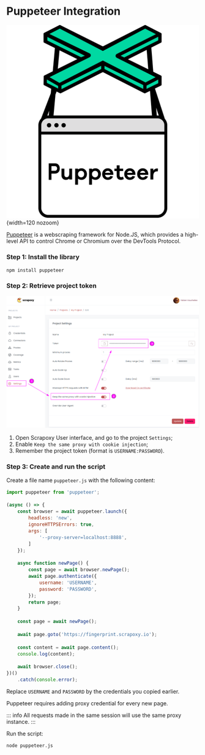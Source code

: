 # Puppeteer Integration

![Puppeteer](puppeteer.svg){width=120 nozoom}

[Puppeteer](https://pptr.dev) is a webscraping framework for Node.JS,
which provides a high-level API to control Chrome or Chromium over the DevTools Protocol.


### Step 1: Install the library

```shell
npm install puppeteer
```


### Step 2: Retrieve project token

![Token](../../token_sticky.png)

1. Open Scrapoxy User interface, and go to the project `Settings`;
2. Enable `Keep the same proxy with cookie injection`;
3. Remember the project token (format is `USERNAME:PASSWORD`).


### Step 3: Create and run the script

Create a file name `puppeteer.js` with the following content:

```javascript
import puppeteer from 'puppeteer';

(async () => {
    const browser = await puppeteer.launch({
        headless: 'new',
        ignoreHTTPSErrors: true,
        args: [
            '--proxy-server=localhost:8888',
        ]
    });

    async function newPage() {
        const page = await browser.newPage();
        await page.authenticate({
            username: 'USERNAME',
            password: 'PASSWORD',
        });
        return page;
    }

    const page = await newPage();

    await page.goto('https://fingerprint.scrapoxy.io');

    const content = await page.content();
    console.log(content);

    await browser.close();
})()
    .catch(console.error);
```

Replace `USERNAME` and `PASSWORD` by the credentials you copied earlier.

Puppeteer requires adding proxy credential for every new page.

::: info
All requests made in the same session will use the same proxy instance.
:::

Run the script:

```shell
node puppeteer.js
```
